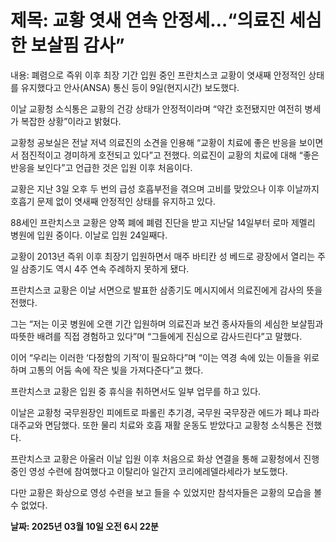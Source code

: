 # **제목: 교황 엿새 연속 안정세…“의료진 세심한 보살핌 감사”**

  내용: 폐렴으로 즉위 이후 최장 기간 입원 중인 프란치스코 교황이 엿새째 안정적인 상태를 유지했다고 안사(ANSA) 통신 등이 9일(현지시간) 보도했다.

이날 교황청 소식통은 교황의 건강 상태가 안정적이라며 “약간 호전됐지만 여전히 병세가 복잡한 상황”이라고 밝혔다.

교황청 공보실은 전날 저녁 의료진의 소견을 인용해 “교황이 치료에 좋은 반응을 보이면서 점진적이고 경미하게 호전되고 있다”고 전했다. 의료진이 교황의 치료에 대해 “좋은 반응을 보인다”고 언급한 것은 입원 이후 처음이다.

교황은 지난 3일 오후 두 번의 급성 호흡부전을 겪으며 고비를 맞았으나 이후 이날까지 호흡기 문제 없이 엿새째 안정적인 상태를 유지하고 있다.

88세인 프란치스코 교황은 양쪽 폐에 폐렴 진단을 받고 지난달 14일부터 로마 제멜리 병원에 입원 중이다. 이날로 입원 24일째다.

교황이 2013년 즉위 이후 최장기 입원하면서 매주 바티칸 성 베드로 광장에서 열리는 주일 삼종기도 역시 4주 연속 주례하지 못하게 됐다.

프란치스코 교황은 이날 서면으로 발표한 삼종기도 메시지에서 의료진에게 감사의 뜻을 전했다.

그는 “저는 이곳 병원에 오랜 기간 입원하며 의료진과 보건 종사자들의 세심한 보살핌과 따뜻한 배려를 직접 경험하고 있다”며 “그들에게 진심으로 감사드린다”고 말했다.

이어 “우리는 이러한 ‘다정함의 기적’이 필요하다”며 “이는 역경 속에 있는 이들을 위로하며 고통의 어둠 속에 작은 빛을 가져다준다”고 했다.

프란치스코 교황은 입원 중 휴식을 취하면서도 일부 업무를 하고 있다.

이날은 교황청 국무원장인 피에트로 파롤린 추기경, 국무원 국무장관 에드가 페냐 파라 대주교와 면담했다. 또한 물리 치료와 호흡 재활 운동도 받았다고 교황청 소식통은 전했다.

프란치스코 교황은 아울러 이날 입원 이후 처음으로 화상 연결을 통해 교황청에서 진행 중인 영성 수련에 참여했다고 이탈리아 일간지 코리에레델라세라가 보도했다.

다만 교황은 화상으로 영성 수련을 보고 들을 수 있었지만 참석자들은 교황의 모습을 볼 수 없었다.

  **날짜: 2025년 03월 10일 오전 6시 22분**
